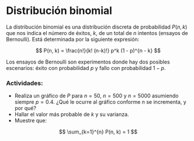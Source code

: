 # Distribución binomial

La distribución binomial es una distribución discreta de probabilidad $P(n, k)$ que nos indica el número de éxitos, $k$, de un total de $n$ intentos (ensayos de Bernoulli). Está determinada por la siguiente expresión:

$$
P(n, k) = \frac{n!}{k! (n-k)!} p^k (1 - p)^{n - k}
$$

Los ensayos de Bernoulli son experimentos donde hay dos posibles escenarios: éxito con probabilidad $p$ y fallo con probabilidad $1 - p$.

### Actividades:
- Realiza un gráfico de $P$ para $n = 50$, $n = 500$ y $n = 5000$ asumiendo siempre $p = 0.4$. ¿Qué le ocurre al gráfico conforme $n$ se incrementa, y por qué?
- Hallar el valor más probable de $k$ y su varianza.
- Muestre que:

$$
\sum_{k=1}^{n} P(n, k) = 1
$$
